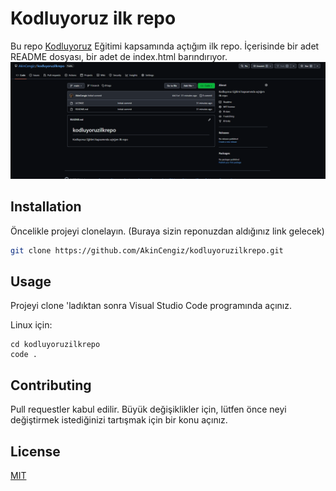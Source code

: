 # Kodluyoruz ilk repo
Bu repo [Kodluyoruz](https://kodluyoruz.org) Eğitimi kapsamında açtığım ilk repo. İçerisinde bir adet README dosyası, bir adet de index.html barındırıyor.
![github](./repo.png)
## Installation
Öncelikle projeyi clonelayın. (Buraya sizin reponuzdan aldığınız link gelecek)
```bash
git clone https://github.com/AkinCengiz/kodluyoruzilkrepo.git
```
## Usage
Projeyi clone 'ladıktan sonra Visual Studio Code programında açınız.

Linux için:
```linux
cd kodluyoruzilkrepo
code .
```
## Contributing
Pull requestler kabul edilir. Büyük değişiklikler için, lütfen önce neyi değiştirmek istediğinizi tartışmak için bir konu açınız.


## License
[MIT](https://choosealicense.com/licenses/mit/)